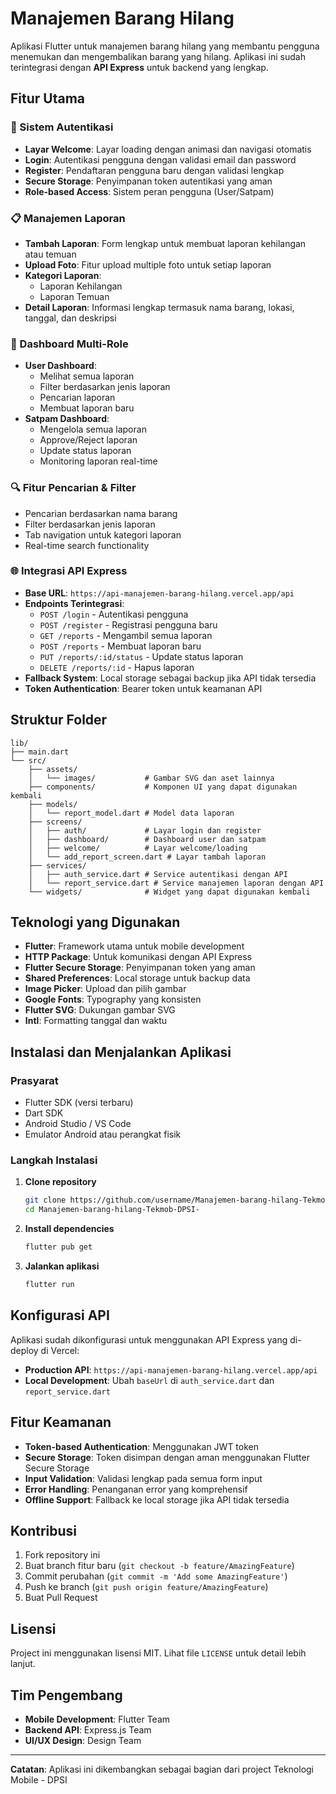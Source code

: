 # Manajemen Barang Hilang

Aplikasi Flutter untuk manajemen barang hilang yang membantu pengguna menemukan dan mengembalikan barang yang hilang. Aplikasi ini sudah terintegrasi dengan **API Express** untuk backend yang lengkap.

## Fitur Utama

### 🔐 Sistem Autentikasi
- **Layar Welcome**: Layar loading dengan animasi dan navigasi otomatis
- **Login**: Autentikasi pengguna dengan validasi email dan password
- **Register**: Pendaftaran pengguna baru dengan validasi lengkap
- **Secure Storage**: Penyimpanan token autentikasi yang aman
- **Role-based Access**: Sistem peran pengguna (User/Satpam)

### 📋 Manajemen Laporan
- **Tambah Laporan**: Form lengkap untuk membuat laporan kehilangan atau temuan
- **Upload Foto**: Fitur upload multiple foto untuk setiap laporan
- **Kategori Laporan**: 
  - Laporan Kehilangan
  - Laporan Temuan
- **Detail Laporan**: Informasi lengkap termasuk nama barang, lokasi, tanggal, dan deskripsi

### 👥 Dashboard Multi-Role
- **User Dashboard**: 
  - Melihat semua laporan
  - Filter berdasarkan jenis laporan
  - Pencarian laporan
  - Membuat laporan baru
- **Satpam Dashboard**:
  - Mengelola semua laporan
  - Approve/Reject laporan
  - Update status laporan
  - Monitoring laporan real-time

### 🔍 Fitur Pencarian & Filter
- Pencarian berdasarkan nama barang
- Filter berdasarkan jenis laporan
- Tab navigation untuk kategori laporan
- Real-time search functionality

### 🌐 Integrasi API Express
- **Base URL**: `https://api-manajemen-barang-hilang.vercel.app/api`
- **Endpoints Terintegrasi**:
  - `POST /login` - Autentikasi pengguna
  - `POST /register` - Registrasi pengguna baru
  - `GET /reports` - Mengambil semua laporan
  - `POST /reports` - Membuat laporan baru
  - `PUT /reports/:id/status` - Update status laporan
  - `DELETE /reports/:id` - Hapus laporan
- **Fallback System**: Local storage sebagai backup jika API tidak tersedia
- **Token Authentication**: Bearer token untuk keamanan API

## Struktur Folder

```
lib/
├── main.dart
└── src/
    ├── assets/
    │   └── images/           # Gambar SVG dan aset lainnya
    ├── components/           # Komponen UI yang dapat digunakan kembali
    ├── models/
    │   └── report_model.dart # Model data laporan
    ├── screens/
    │   ├── auth/             # Layar login dan register
    │   ├── dashboard/        # Dashboard user dan satpam
    │   ├── welcome/          # Layar welcome/loading
    │   └── add_report_screen.dart # Layar tambah laporan
    ├── services/
    │   ├── auth_service.dart # Service autentikasi dengan API
    │   └── report_service.dart # Service manajemen laporan dengan API
    └── widgets/              # Widget yang dapat digunakan kembali
```

## Teknologi yang Digunakan

- **Flutter**: Framework utama untuk mobile development
- **HTTP Package**: Untuk komunikasi dengan API Express
- **Flutter Secure Storage**: Penyimpanan token yang aman
- **Shared Preferences**: Local storage untuk backup data
- **Image Picker**: Upload dan pilih gambar
- **Google Fonts**: Typography yang konsisten
- **Flutter SVG**: Dukungan gambar SVG
- **Intl**: Formatting tanggal dan waktu

## Instalasi dan Menjalankan Aplikasi

### Prasyarat
- Flutter SDK (versi terbaru)
- Dart SDK
- Android Studio / VS Code
- Emulator Android atau perangkat fisik

### Langkah Instalasi

1. **Clone repository**
   ```bash
   git clone https://github.com/username/Manajemen-barang-hilang-Tekmob-DPSI-.git
   cd Manajemen-barang-hilang-Tekmob-DPSI-
   ```

2. **Install dependencies**
   ```bash
   flutter pub get
   ```

3. **Jalankan aplikasi**
   ```bash
   flutter run
   ```

## Konfigurasi API

Aplikasi sudah dikonfigurasi untuk menggunakan API Express yang di-deploy di Vercel:
- **Production API**: `https://api-manajemen-barang-hilang.vercel.app/api`
- **Local Development**: Ubah `baseUrl` di `auth_service.dart` dan `report_service.dart`

## Fitur Keamanan

- **Token-based Authentication**: Menggunakan JWT token
- **Secure Storage**: Token disimpan dengan aman menggunakan Flutter Secure Storage
- **Input Validation**: Validasi lengkap pada semua form input
- **Error Handling**: Penanganan error yang komprehensif
- **Offline Support**: Fallback ke local storage jika API tidak tersedia

## Kontribusi

1. Fork repository ini
2. Buat branch fitur baru (`git checkout -b feature/AmazingFeature`)
3. Commit perubahan (`git commit -m 'Add some AmazingFeature'`)
4. Push ke branch (`git push origin feature/AmazingFeature`)
5. Buat Pull Request

## Lisensi

Project ini menggunakan lisensi MIT. Lihat file `LICENSE` untuk detail lebih lanjut.

## Tim Pengembang

- **Mobile Development**: Flutter Team
- **Backend API**: Express.js Team
- **UI/UX Design**: Design Team

---

**Catatan**: Aplikasi ini dikembangkan sebagai bagian dari project Teknologi Mobile - DPSI
